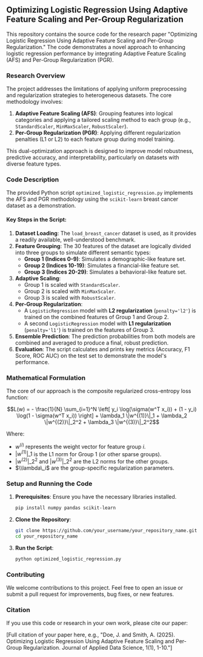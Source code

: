 ## Optimizing Logistic Regression Using Adaptive Feature Scaling and Per-Group Regularization

This repository contains the source code for the research paper "Optimizing Logistic Regression Using Adaptive Feature Scaling and Per-Group Regularization." The code demonstrates a novel approach to enhancing logistic regression performance by integrating Adaptive Feature Scaling (AFS) and Per-Group Regularization (PGR).

### Research Overview

The project addresses the limitations of applying uniform preprocessing and regularization strategies to heterogeneous datasets. The core methodology involves:

1.  **Adaptive Feature Scaling (AFS)**: Grouping features into logical categories and applying a tailored scaling method to each group (e.g., `StandardScaler`, `MinMaxScaler`, `RobustScaler`).
2.  **Per-Group Regularization (PGR)**: Applying different regularization penalties (L1 or L2) to each feature group during model training.

This dual-optimization approach is designed to improve model robustness, predictive accuracy, and interpretability, particularly on datasets with diverse feature types.

### Code Description

The provided Python script `optimized_logistic_regression.py` implements the AFS and PGR methodology using the `scikit-learn` breast cancer dataset as a demonstration.

#### Key Steps in the Script:

1.  **Dataset Loading**: The `load_breast_cancer` dataset is used, as it provides a readily available, well-understood benchmark.
2.  **Feature Grouping**: The 30 features of the dataset are logically divided into three groups to simulate different semantic types:
      * **Group 1 (Indices 0-9)**: Simulates a demographic-like feature set.
      * **Group 2 (Indices 10-19)**: Simulates a financial-like feature set.
      * **Group 3 (Indices 20-29)**: Simulates a behavioral-like feature set.
3.  **Adaptive Scaling**:
      * Group 1 is scaled with `StandardScaler`.
      * Group 2 is scaled with `MinMaxScaler`.
      * Group 3 is scaled with `RobustScaler`.
4.  **Per-Group Regularization**:
      * A `LogisticRegression` model with **L2 regularization** (`penalty='l2'`) is trained on the combined features of Group 1 and Group 2.
      * A second `LogisticRegression` model with **L1 regularization** (`penalty='l1'`) is trained on the features of Group 3.
5.  **Ensemble Prediction**: The prediction probabilities from both models are combined and averaged to produce a final, robust prediction.
6.  **Evaluation**: The script calculates and prints key metrics (Accuracy, F1 Score, ROC AUC) on the test set to demonstrate the model's performance.

### Mathematical Formulation

The core of our approach is the composite regularized cross-entropy loss function:

$$L(w) = - \frac{1}{N} \sum_{i=1}^N \left[ y_i \log(\sigma(w^T x_i)) + (1 - y_i) \log(1 - \sigma(w^T x_i)) \right] + \lambda_1 \|w^{(1)}\|_1 + \lambda_2 \|w^{(2)}\|_2^2 + \lambda_3 \|w^{(3)}\|_2^2$$

Where:

  * $w^{(i)}$ represents the weight vector for feature group $i$.
  * $|w^{(1)}|\_1$ is the L1 norm for Group 1 (or other sparse groups).
  * $|w^{(2)}|\_2^2$ and $|w^{(3)}|\_2^2$ are the L2 norms for the other groups.
  * $\\lambda\_i$ are the group-specific regularization parameters.

### Setup and Running the Code

1.  **Prerequisites**: Ensure you have the necessary libraries installed.
    ```bash
    pip install numpy pandas scikit-learn
    ```
2.  **Clone the Repository**:
    ```bash
    git clone https://github.com/your_username/your_repository_name.git
    cd your_repository_name
    ```
3.  **Run the Script**:
    ```bash
    python optimized_logistic_regression.py
    ```
### Contributing

We welcome contributions to this project. Feel free to open an issue or submit a pull request for improvements, bug fixes, or new features.

### Citation

If you use this code or research in your own work, please cite our paper:

[Full citation of your paper here, e.g., "Doe, J. and Smith, A. (2025). Optimizing Logistic Regression Using Adaptive Feature Scaling and Per-Group Regularization. Journal of Applied Data Science, 1(1), 1-10."]